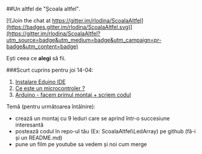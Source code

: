 ##Un altfel de "Școala altfel".

[![Join the chat at https://gitter.im/rlodina/ScoalaAltfel](https://badges.gitter.im/rlodina/ScoalaAltfel.svg)](https://gitter.im/rlodina/ScoalaAltfel?utm_source=badge&utm_medium=badge&utm_campaign=pr-badge&utm_content=badge)

Ești ceea ce **alegi** să fii.



###Scurt cuprins pentru joi 14-04:

1. [Instalare Eduino IDE](https://github.com/rlodina/ScoalaAltfel/blob/master/Docs/arduino/Arduino-IDE.md)
2. [Ce este un microcontroler ?](https://github.com/rlodina/ScoalaAltfel/blob/master/Docs/arduino/Microcontroller.md)
3. [Arduino - facem primul montaj + scriem codul](https://github.com/rlodina/ScoalaAltfel/blob/master/Docs/arduino/Joi-14.04.md)

Temă (pentru următoarea întâlnire):
  - crează un montaj cu 9 leduri care se aprind într-o succesiune interesantă
  - postează codul în repo-ul tău (Ex: ScoalaAltfel\LedArray) pe github (fă-i și un README.md)
  - pune un film pe youtube sa vedem și noi cum merge
 


